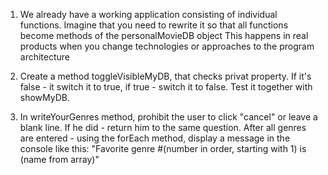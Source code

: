 1) We already have a working application consisting of individual functions. Imagine that
you need to rewrite it so that all functions become methods of the personalMovieDB object
This happens in real products when you change technologies or approaches to the program architecture

2) Create a method toggleVisibleMyDB, that checks privat property. If it's false - it
switch it to true, if true - switch it to false. Test it together with showMyDB.

3) In writeYourGenres method, prohibit the user to click "cancel" or leave a blank line. 
If he did - return him to the same question. After all genres are entered - 
using the forEach method, display a message in the console like this:
"Favorite genre #(number in order, starting with 1) is (name from array)"